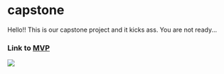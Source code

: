 # capstone

Hello!! This is our capstone project and it kicks ass. You are not ready...

### Link to [MVP](https://campuspass.ew.r.appspot.com/  "Campus Pass MVP")

![](https://media.giphy.com/media/ggtpYV17RP9lTbc542/giphy.gif)
